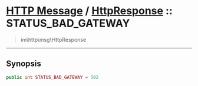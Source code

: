 # [HTTP Message](http.md) / [HttpResponse](http-HttpResponse.md) :: STATUS_BAD_GATEWAY
 > im\http\msg\HttpResponse
____

## Synopsis
```php
public int STATUS_BAD_GATEWAY = 502
```
